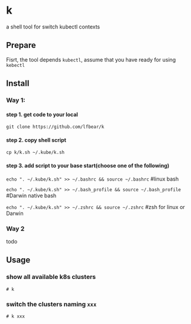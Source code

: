 # k
a shell tool for switch kubectl contexts

## Prepare
Fisrt, the tool depends `kubectl`, assume that you have ready for using `kebectl`

## Install

### Way 1:
#### step 1. get code to your local

`git clone https://github.com/lfbear/k`

#### step 2. copy shell script

`cp k/k.sh ~/.kube/k.sh`

#### step 3. add script to your base start(choose one of the following)

`echo ". ~/.kube/k.sh" >> ~/.bashrc && source ~/.bashrc` #linux bash

`echo ". ~/.kube/k.sh" >> ~/.bash_profile && source ~/.bash_profile` #Darwin native bash

`echo ". ~/.kube/k.sh" >> ~/.zshrc && source ~/.zshrc` #zsh for linux or Darwin

### Way 2

todo

## Usage

### show all available k8s clusters
`# k`

### switch the clusters naming `xxx`
`# k xxx`

